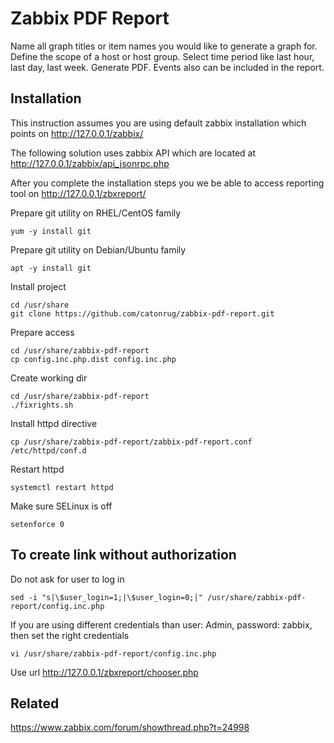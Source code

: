 # Zabbix PDF Report

Name all graph titles or item names you would like to generate a graph for. Define the scope of a host or host group. Select time period like last hour, last day, last week. Generate PDF. Events also can be included in the report.

## Installation

This instruction assumes you are using default zabbix installation which points on http://127.0.0.1/zabbix/

The following solution uses zabbix API which are located at http://127.0.0.1/zabbix/api_jsonrpc.php

After you complete the installation steps you we be able to access reporting tool on http://127.0.0.1/zbxreport/

Prepare git utility on RHEL/CentOS family
```
yum -y install git
```

Prepare git utility on Debian/Ubuntu family
```
apt -y install git
```

Install project
```
cd /usr/share
git clone https://github.com/catonrug/zabbix-pdf-report.git
```

Prepare access
```
cd /usr/share/zabbix-pdf-report
cp config.inc.php.dist config.inc.php
```

Create working dir
```
cd /usr/share/zabbix-pdf-report
./fixrights.sh
```

Install httpd directive
```
cp /usr/share/zabbix-pdf-report/zabbix-pdf-report.conf /etc/httpd/conf.d
```

Restart httpd
```
systemctl restart httpd
```

Make sure SELinux is off
```
setenforce 0
```

## To create link without authorization
Do not ask for user to log in
```
sed -i "s|\$user_login=1;|\$user_login=0;|" /usr/share/zabbix-pdf-report/config.inc.php
```
If you are using different credentials than user: Admin, password: zabbix, then set the right credentials
```
vi /usr/share/zabbix-pdf-report/config.inc.php
```

Use url http://127.0.0.1/zbxreport/chooser.php

## Related
https://www.zabbix.com/forum/showthread.php?t=24998
